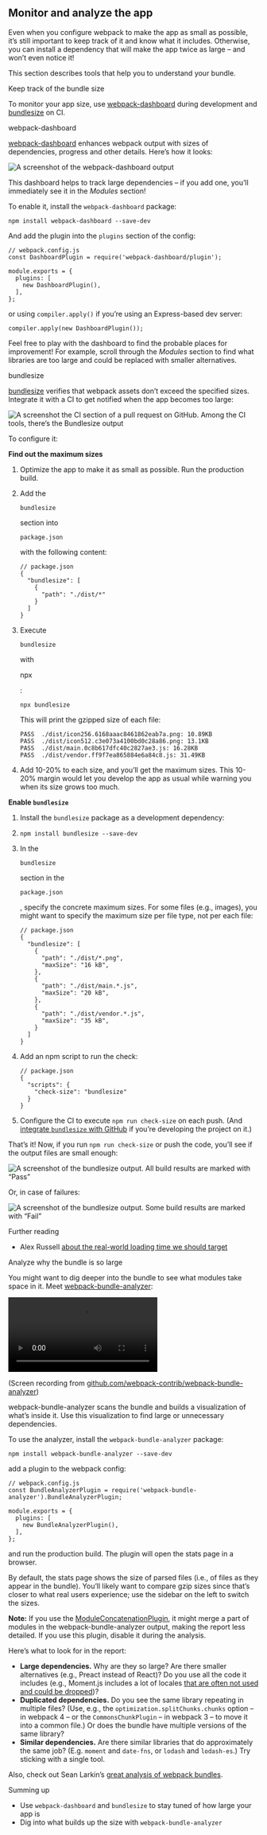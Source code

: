 ## Monitor and analyze the app

Even when you configure webpack to make the app as small as possible, it’s still important to keep track of it and know what it includes. Otherwise, you can install a dependency that will make the app twice as large – and won’t even notice it!

This section describes tools that help you to understand your bundle.

Keep track of the bundle size

To monitor your app size, use [webpack-dashboard](https://github.com/FormidableLabs/webpack-dashboard/) during development and [bundlesize](https://github.com/siddharthkp/bundlesize) on CI.

webpack-dashboard

[webpack-dashboard](https://github.com/FormidableLabs/webpack-dashboard/) enhances webpack output with sizes of dependencies, progress and other details. Here’s how it looks:

![A screenshot of the webpack-dashboard output](./images/webpack-dashboard.png)

This dashboard helps to track large dependencies – if you add one, you’ll immediately see it in the *Modules* section!

To enable it, install the `webpack-dashboard` package:

```
npm install webpack-dashboard --save-dev
```

And add the plugin into the `plugins` section of the config:

```
// webpack.config.js
const DashboardPlugin = require('webpack-dashboard/plugin');

module.exports = {
  plugins: [
    new DashboardPlugin(),
  ],
};
```

or using `compiler.apply()` if you’re using an Express-based dev server:

```
compiler.apply(new DashboardPlugin());
```

Feel free to play with the dashboard to find the probable places for improvement! For example, scroll through the *Modules* section to find what libraries are too large and could be replaced with smaller alternatives.

bundlesize

[bundlesize](https://github.com/siddharthkp/bundlesize) verifies that webpack assets don’t exceed the specified sizes. Integrate it with a CI to get notified when the app becomes too large:

![A screenshot the CI section of a pull request on GitHub. Among the CI tools, there’s the Bundlesize output](./images/bundlesize.png)

To configure it:

**Find out the maximum sizes**

1. Optimize the app to make it as small as possible. Run the production build.

2. Add the

    

   ```
   bundlesize
   ```

    

   section into

    

   ```
   package.json
   ```

    

   with the following content:

   ```
   // package.json
   {
     "bundlesize": [
       {
         "path": "./dist/*"
       }
     ]
   }
   ```

3. Execute

    

   ```
   bundlesize
   ```

    

   with

    

   npx

   :

   ```
   npx bundlesize
   ```

   This will print the gzipped size of each file:

   ```
   PASS  ./dist/icon256.6168aaac8461862eab7a.png: 10.89KB
   PASS  ./dist/icon512.c3e073a4100bd0c28a86.png: 13.1KB
   PASS  ./dist/main.0c8b617dfc40c2827ae3.js: 16.28KB
   PASS  ./dist/vendor.ff9f7ea865884e6a84c8.js: 31.49KB
   ```

4. Add 10-20% to each size, and you’ll get the maximum sizes. This 10-20% margin would let you develop the app as usual while warning you when its size grows too much.

**Enable `bundlesize`**

1. Install the `bundlesize` package as a development dependency:

2. ```
   npm install bundlesize --save-dev
   ```

3. In the

    

   ```
   bundlesize
   ```

    

   section in the

    

   ```
   package.json
   ```

   , specify the concrete maximum sizes. For some files (e.g., images), you might want to specify the maximum size per file type, not per each file:

   ```
   // package.json
   {
     "bundlesize": [
       {
         "path": "./dist/*.png",
         "maxSize": "16 kB",
       },
       {
         "path": "./dist/main.*.js",
         "maxSize": "20 kB",
       },
       {
         "path": "./dist/vendor.*.js",
         "maxSize": "35 kB",
       }
     ]
   }
   ```

4. Add an npm script to run the check:

   ```
   // package.json
   {
     "scripts": {
       "check-size": "bundlesize"
     }
   }
   ```

5. Configure the CI to execute `npm run check-size` on each push. (And [integrate `bundlesize` with GitHub](https://github.com/siddharthkp/bundlesize#2-build-status) if you’re developing the project on it.)

That’s it! Now, if you run `npm run check-size` or push the code, you’ll see if the output files are small enough:

![A screenshot of the bundlesize output. All build results are marked with “Pass”](./images/bundlesize-output-success.png)

Or, in case of failures:

![A screenshot of the bundlesize output. Some build results are marked with “Fail”](./images/bundlesize-output-failure.png)

Further reading

- Alex Russell [about the real-world loading time we should target](https://infrequently.org/2017/10/can-you-afford-it-real-world-web-performance-budgets/)

Analyze why the bundle is so large

You might want to dig deeper into the bundle to see what modules take space in it. Meet [webpack-bundle-analyzer](https://github.com/webpack-contrib/webpack-bundle-analyzer):

<video src="https://developers.google.com/web/fundamentals/performance/webpack/webpack-bundle-analyzer.mp4" alt="A screen recording of the webpack bundle analyzer
page" autoplay="" controls="" loop="" style="box-sizing: inherit; border: 0px; height: auto; max-width: 100%;"></video>

(Screen recording from [github.com/webpack-contrib/webpack-bundle-analyzer](https://github.com/webpack-contrib/webpack-bundle-analyzer))

webpack-bundle-analyzer scans the bundle and builds a visualization of what’s inside it. Use this visualization to find large or unnecessary dependencies.

To use the analyzer, install the `webpack-bundle-analyzer` package:

```
npm install webpack-bundle-analyzer --save-dev
```

add a plugin to the webpack config:

```
// webpack.config.js
const BundleAnalyzerPlugin = require('webpack-bundle-analyzer').BundleAnalyzerPlugin;

module.exports = {
  plugins: [
    new BundleAnalyzerPlugin(),
  ],
};
```

and run the production build. The plugin will open the stats page in a browser.

By default, the stats page shows the size of parsed files (i.e., of files as they appear in the bundle). You’ll likely want to compare gzip sizes since that’s closer to what real users experience; use the sidebar on the left to switch the sizes.

**Note:** If you use the [ModuleConcatenationPlugin](https://webpack.js.org/plugins/module-concatenation-plugin/), it might merge a part of modules in the webpack-bundle-analyzer output, making the report less detailed. If you use this plugin, disable it during the analysis.

Here’s what to look for in the report:

- **Large dependencies.** Why are they so large? Are there smaller alternatives (e.g., Preact instead of React)? Do you use all the code it includes (e.g., Moment.js includes a lot of locales [that are often not used and could be dropped](https://github.com/GoogleChromeLabs/webpack-libs-optimizations#moment))?
- **Duplicated dependencies.** Do you see the same library repeating in multiple files? (Use, e.g., the `optimization.splitChunks.chunks` option – in webpack 4 – or the `CommonsChunkPlugin` – in webpack 3 – to move it into a common file.) Or does the bundle have multiple versions of the same library?
- **Similar dependencies.** Are there similar libraries that do approximately the same job? (E.g. `moment` and `date-fns`, or `lodash` and `lodash-es`.) Try sticking with a single tool.

Also, check out Sean Larkin’s [great analysis of webpack bundles](https://medium.com/webpack/webpack-bits-getting-the-most-out-of-the-commonschunkplugin-ab389e5f318).

Summing up

- Use `webpack-dashboard` and `bundlesize` to stay tuned of how large your app is
- Dig into what builds up the size with `webpack-bundle-analyzer`